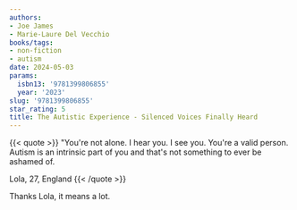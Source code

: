 ```yaml
---
authors:
- Joe James
- Marie-Laure Del Vecchio
books/tags:
- non-fiction
- autism
date: 2024-05-03
params:
  isbn13: '9781399806855'
  year: '2023'
slug: '9781399806855'
star_rating: 5
title: The Autistic Experience - Silenced Voices Finally Heard
---
```


{{< quote >}}
"You're not alone. I hear you. I see you. You're a valid person. Autism is an intrinsic part of you and that's not something to ever be ashamed of.

Lola, 27, England
{{< /quote >}}

Thanks Lola, it means a lot.

<!--more-->